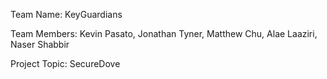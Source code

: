 Team Name: KeyGuardians

Team Members: Kevin Pasato, Jonathan Tyner, Matthew Chu, Alae Laaziri, Naser Shabbir

Project Topic: SecureDove
